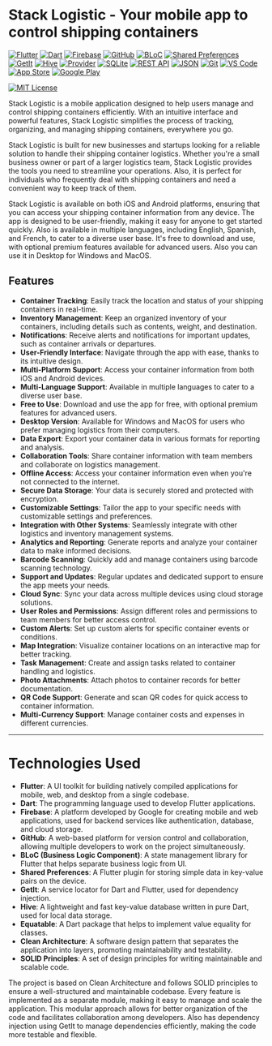 # Stack Logistic - Your mobile app to control shipping containers

[![Flutter](https://img.shields.io/badge/Flutter-02569B?style=for-the-badge&logo=flutter&logoColor=white)](https://flutter.dev/)
[![Dart](https://img.shields.io/badge/Dart-0175C2?style=for-the-badge&logo=dart&logoColor=white)](https://dart.dev/)
[![Firebase](https://img.shields.io/badge/Firebase-FFCA28?style=for-the-badge&logo=firebase&logoColor=black)](https://firebase.google.com/)
[![GitHub](https://img.shields.io/badge/GitHub-181717?style=for-the-badge&logo=github&logoColor=white)](https://github.com/sazardev/stack_logistic)
[![BLoC](https://img.shields.io/badge/BLoC-00BFFF?style=for-the-badge&logo=flutter&logoColor=white)](https://bloclibrary.dev/)
[![Shared Preferences](https://img.shields.io/badge/Shared%20Preferences-42A5F5?style=for-the-badge&logo=flutter&logoColor=white)](https://pub.dev/packages/shared_preferences)
[![GetIt](https://img.shields.io/badge/GetIt-FF6F00?style=for-the-badge&logo=flutter&logoColor=white)](https://pub.dev/packages/get_it)
[![Hive](https://img.shields.io/badge/Hive-FDD835?style=for-the-badge&logo=hive&logoColor=black)](https://pub.dev/packages/hive)
[![Provider](https://img.shields.io/badge/Provider-42A5F5?style=for-the-badge&logo=flutter&logoColor=white)](https://pub.dev/packages/provider)
[![SQLite](https://img.shields.io/badge/SQLite-003B57?style=for-the-badge&logo=sqlite&logoColor=white)](https://www.sqlite.org/index.html)
[![REST API](https://img.shields.io/badge/REST%20API-FF6F00?style=for-the-badge&logo=rest-api&logoColor=white)](https://restfulapi.net/)
[![JSON](https://img.shields.io/badge/JSON-000000?style=for-the-badge&logo=json&logoColor=white)](https://www.json.org/json-en.html)
[![Git](https://img.shields.io/badge/Git-F05032?style=for-the-badge&logo=git&logoColor=white)](https://git-scm.com/)
[![VS Code](https://img.shields.io/badge/VS%20Code-007ACC?style=for-the-badge&logo=visual-studio-code&logoColor=white)](https://code.visualstudio.com/)
[![App Store](https://img.shields.io/badge/App%20Store-000000?style=for-the-badge&logo=app-store&logoColor=white)](https://www.apple.com/app-store/)
[![Google Play](https://img.shields.io/badge/Google%20Play-4285F4?style=for-the-badge&logo=google-play&logoColor=white)](https://play.google.com/store)

[![MIT License](https://img.shields.io/badge/License-MIT-yellow.svg)](https://opensource.org/licenses/MIT)

Stack Logistic is a mobile application designed to help users manage and control shipping containers efficiently. With an intuitive interface and powerful features, Stack Logistic simplifies the process of tracking, organizing, and managing shipping containers, everywhere you go.

Stack Logistic is built for new businesses and startups looking for a reliable solution to handle their shipping container logistics. Whether you're a small business owner or part of a larger logistics team, Stack Logistic provides the tools you need to streamline your operations. Also, it is perfect for individuals who frequently deal with shipping containers and need a convenient way to keep track of them.

Stack Logistic is available on both iOS and Android platforms, ensuring that you can access your shipping container information from any device. The app is designed to be user-friendly, making it easy for anyone to get started quickly. Also is available in multiple languages, including English, Spanish, and French, to cater to a diverse user base. It's free to download and use, with optional premium features available for advanced users. Also you can use it in Desktop for Windows and MacOS.

## Features
- **Container Tracking**: Easily track the location and status of your shipping containers in real-time.
- **Inventory Management**: Keep an organized inventory of your containers, including details such as contents, weight, and destination.
- **Notifications**: Receive alerts and notifications for important updates, such as container arrivals or departures.
- **User-Friendly Interface**: Navigate through the app with ease, thanks to its intuitive design.
- **Multi-Platform Support**: Access your container information from both iOS and Android devices.
- **Multi-Language Support**: Available in multiple languages to cater to a diverse user base.
- **Free to Use**: Download and use the app for free, with optional premium features for advanced users.
- **Desktop Version**: Available for Windows and MacOS for users who prefer managing logistics from their computers.
- **Data Export**: Export your container data in various formats for reporting and analysis.
- **Collaboration Tools**: Share container information with team members and collaborate on logistics management.
- **Offline Access**: Access your container information even when you're not connected to the internet.
- **Secure Data Storage**: Your data is securely stored and protected with encryption.
- **Customizable Settings**: Tailor the app to your specific needs with customizable settings and preferences.
- **Integration with Other Systems**: Seamlessly integrate with other logistics and inventory management systems.
- **Analytics and Reporting**: Generate reports and analyze your container data to make informed decisions.
- **Barcode Scanning**: Quickly add and manage containers using barcode scanning technology.
- **Support and Updates**: Regular updates and dedicated support to ensure the app meets your needs.
- **Cloud Sync**: Sync your data across multiple devices using cloud storage solutions.
- **User Roles and Permissions**: Assign different roles and permissions to team members for better access control.
- **Custom Alerts**: Set up custom alerts for specific container events or conditions.
- **Map Integration**: Visualize container locations on an interactive map for better tracking.
- **Task Management**: Create and assign tasks related to container handling and logistics.
- **Photo Attachments**: Attach photos to container records for better documentation.
- **QR Code Support**: Generate and scan QR codes for quick access to container information.
- **Multi-Currency Support**: Manage container costs and expenses in different currencies.

---

# Technologies Used

- **Flutter**: A UI toolkit for building natively compiled applications for mobile, web, and desktop from a single codebase.
- **Dart**: The programming language used to develop Flutter applications.
- **Firebase**: A platform developed by Google for creating mobile and web applications, used for backend services like authentication, database, and cloud storage.
- **GitHub**: A web-based platform for version control and collaboration, allowing multiple developers to work on the project simultaneously.
- **BLoC (Business Logic Component)**: A state management library for Flutter that helps separate business logic from UI.
- **Shared Preferences**: A Flutter plugin for storing simple data in key-value pairs on the device.
- **GetIt**: A service locator for Dart and Flutter, used for dependency injection.
- **Hive**: A lightweight and fast key-value database written in pure Dart, used for local data storage.
- **Equatable**: A Dart package that helps to implement value equality for classes.
- **Clean Architecture**: A software design pattern that separates the application into layers, promoting maintainability and testability.
- **SOLID Principles**: A set of design principles for writing maintainable and scalable code.

The project is based on Clean Architecture and follows SOLID principles to ensure a well-structured and maintainable codebase. Every feature is implemented as a separate module, making it easy to manage and scale the application. This modular approach allows for better organization of the code and facilitates collaboration among developers. Also has dependency injection using GetIt to manage dependencies efficiently, making the code more testable and flexible.